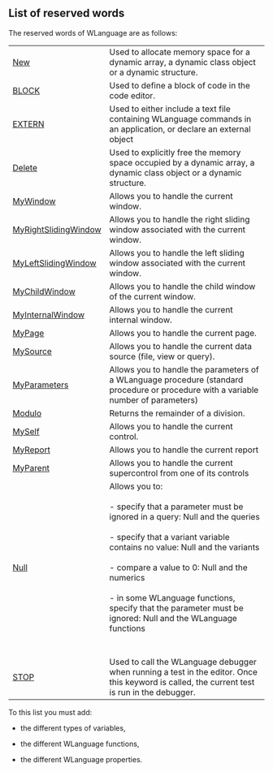 
## List of reserved words
			



<a name="NOTE1"></a>
<a name="NOTE1_1"></a>
The reserved words of WLanguage are as follows:


|   |   |
| --- | --- |
| [New](../Motscles/1511011.md) | Used to allocate memory space for a dynamic array, a dynamic class object or a dynamic structure. |
| [BLOCK](../Motscles/1511026.md) | Used to define a block of code in the code editor. |
| [EXTERN](../Motscles/1511013.md) | Used to either include a text file containing WLanguage commands in an application, or declare an external object |
| [Delete](../Motscles/1511012.md) | Used to explicitly free the memory space occupied by a dynamic array, a dynamic class object or a dynamic structure. |
| [MyWindow](../Motscles/1511004.md) | Allows you to handle the current window. |
| [MyRightSlidingWindow](../Motscles/1511023.md) | Allows you to handle the right sliding window associated with the current window. |
| [MyLeftSlidingWindow](../Motscles/1511022.md) | Allows you to handle the left sliding window associated with the current window. |
| [MyChildWindow](../Motscles/1511021.md) | Allows you to handle the child window of the current window. |
| [MyInternalWindow](../Motscles/1511024.md) | Allows you to handle the current internal window. |
| [MyPage](../Motscles/1511017.md) | Allows you to handle the current page. |
| [MySource](../Motscles/1511001.md) | Allows you to handle the current data source (file, view or query). |
| [MyParameters](../Motscles/1511018.md) | Allows you to handle the parameters of a WLanguage procedure (standard procedure or procedure with a variable number of parameters) |
| [Modulo](../Motscles/1511002.md) | Returns the remainder of a division. |
| [MySelf](../Motscles/1511007.md) | Allows you to handle the current control. |
| [MyReport](../Proprietes/2510086.md) | Allows you to handle the current report |
| [MyParent](../Motscles/1511016.md) | Allows you to handle the current supercontrol from one of its controls |
| [Null](../Proprietes/2512064.md) | Allows you to:<br><br>- specify that a parameter must be ignored in a query: Null and the queries<br><br>- specify that a variant variable contains no value: Null and the variants<br><br>- compare a value to 0: Null and the numerics<br><br>- in some WLanguage functions, specify that the parameter must be ignored: Null and the WLanguage functions<br><br><br> |
| [STOP](../Motscles/1511014.md) | Used to call the WLanguage debugger when running a test in the editor. Once this keyword is called, the current test is run in the debugger. |


To this list you must add: 

- the different types of variables, 

- the different WLanguage functions, 

- the different WLanguage properties.






